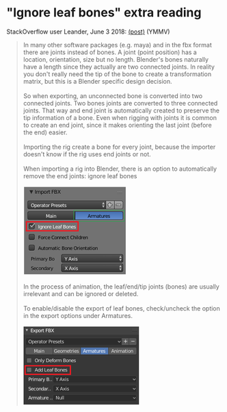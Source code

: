 # "Ignore leaf bones" extra reading

StackOverflow user Leander, June 3 2018: [(post)](https://blender.stackexchange.com/questions/109972/fbx-export-bone-end) (YMMV)

> In many other software packages (e.g. maya) and in the fbx format there are joints instead of bones. A joint (point position) has a location, orientation, size but no length. Blender's bones naturally have a length since they actually are two connected joints. In reality you don't really need the tip of the bone to create a transformation matrix, but this is a Blender specific design decision.<br><br>So when exporting, an unconnected bone is converted into two connected joints. Two bones joints are converted to three connected joints. That way and end joint is automatically created to preserve the tip information of a bone. Even when rigging with joints it is common to create an end joint, since it makes orienting the last joint (before the end) easier.<br><br>Importing the rig create a bone for every joint, because the importer doesn't know if the rig uses end joints or not.<br><br>When importing a rig into Blender, there is an option to automatically remove the end joints: ignore leaf bones<br><br>![](images/leaf-bones-1.png)<br><br>In the process of animation, the leaf/end/tip joints (bones) are usually irrelevant and can be ignored or deleted.<br><br>To enable/disable the export of leaf bones, check/uncheck the option in the export options under Armatures.<br><br>![](images/leaf-bones-2.png)
